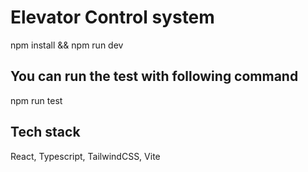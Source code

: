 # Elevator Control system

npm install && npm run dev

## You can run the test with following command
npm run test 

## Tech stack
React, Typescript, TailwindCSS, Vite


